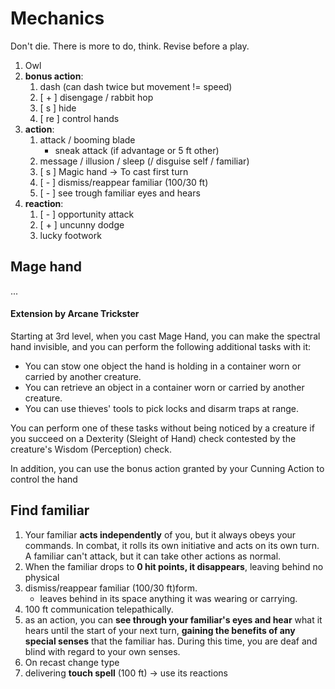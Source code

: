 # Mechanics
Don't die. There is more to do, think. Revise before a play.
1. Owl
2. **bonus action**:
	1. dash (can dash twice but movement != speed)
	2. [ + ] disengage / rabbit hop
	3. [ s ] hide 
	4. [ re ] control hands
3. **action**: 
	1. attack / booming blade
		* sneak attack (if advantage or 5 ft other)
	2. message / illusion / sleep (/ disguise self / familiar)
	3. [ s ] Magic hand -> To cast first turn 
	4. [ - ] dismiss/reappear familiar (100/30 ft)
	5. [ - ] see trough familiar eyes and hears
1. **reaction**:
	1. [ - ] opportunity attack
	2. [ + ] uncunny dodge 
	3. lucky footwork

## Mage hand
...
#### Extension by Arcane Trickster
Starting at 3rd level, when you cast Mage Hand, you can make the spectral hand invisible, and you can perform the following additional tasks with it:

* You can stow one object the hand is holding in a container worn or carried by another creature.
* You can retrieve an object in a container worn or carried by another creature.
* You can use thieves' tools to pick locks and disarm traps at range.

You can perform one of these tasks without being noticed by a creature if you succeed on a Dexterity (Sleight of Hand) check contested by the creature's Wisdom (Perception) check.

In addition, you can use the bonus action granted by your Cunning Action to control the hand

## Find familiar
1. Your familiar **acts independently** of you, but it always obeys your commands. In combat, it rolls its own initiative and acts on its own turn. A familiar can't attack, but it can take other actions as normal.
2. When the familiar drops to **0 hit points, it disappears**, leaving behind no physical 
3.  dismiss/reappear familiar (100/30 ft)form. 
	* leaves behind in its space anything it was wearing or carrying.
4. 100 ft communication telepathically. 
5. as an action, you can **see through your familiar's eyes and hear** what it hears until the start of your next turn, **gaining the benefits of any special senses** that the familiar has. During this time, you are deaf and blind with regard to your own senses.
6. On recast change type
7. delivering **touch spell** (100 ft) -> use its reactions